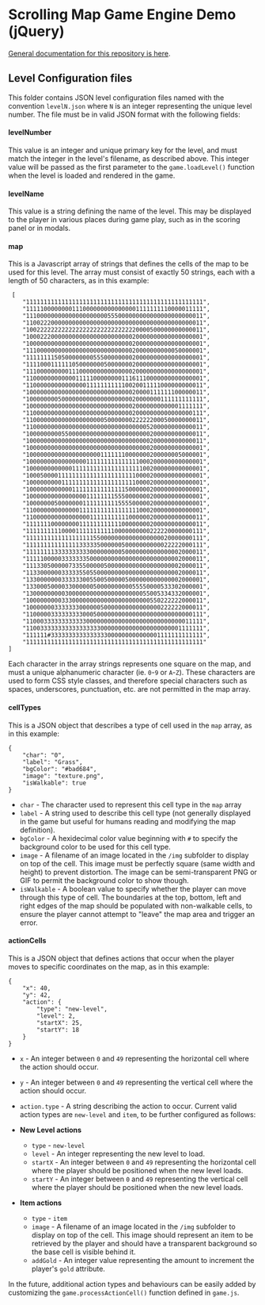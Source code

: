 # Scrolling Map Game Engine Demo (jQuery)


[General documentation for this repository is here](https://github.com/garyesmith/scrolling-map-game-engine-demo/tree/master/).

## Level Configuration files

This folder contains JSON level configuration files named with the convention `levelN.json` where `N` is an integer representing the unique level number. The file must be in valid JSON format with the following fields:

#### levelNumber

This value is an integer and unique primary key for the level, and must match the integer in the level's filename, as described above. This integer value will be passed as the first parameter to the `game.loadLevel()` function when the level is loaded and rendered in the game.

#### levelName

This value is a string defining the name of the level. This may be displayed to the player in various places during game play, such as in the scoring panel or in modals.

#### map

This is a Javascript array of strings that defines the cells of the map to be used for this level. The array must consist of exactly 50 strings, each with a length of 50 characters, as in this example:

```
 [
	"11111111111111111111111111111111111111111111111111",
	"11111000000001110000000000000001111111110000011111",
	"11100000000000000000000555000000000000000000000011",
	"11002220000000000000000000000000000000000000000011",
	"10022222222222222222222222222220000500000000000011",
	"10002220000000000000000000000020000000000000000001",
	"10000000000000000000000000000020000000000000000001",
	"11100000000000000000000000000020000000000050000001",
	"11111111505000000005550000000020000000000000000001",
	"11110001111110500000005000000020000000000000000001",
	"11100000000011100000000000000020000000000000000001",
	"11000000000000111110000000011161110000000000000001",
	"11000000000000000111111111110020011111000000000011",
	"10000000000000000000000000000020000111111100000011",
	"10000000050000000000000000000020000000111111111111",
	"10000000000000000000000000000020000000000001111111",
	"11000000000000000000000000000020000000000000000111",
	"11000000000000000000005000000022222200050000000011",
	"11000000000000000000000000000000005200000000000011",
	"10000000005500000000000000000000000200000000000011",
	"10000000000000000000000000000000000200000000000011",
	"10000000000000000000000000000000000200000000000001",
	"10000000000000000000011111110000000200000005000001",
	"10000000000000000111111111111111000200000000000001",
	"10000000000001111111111111111111100200000000000001",
	"10005000011111111111111111111110000200000000000001",
	"10000000001111111111111111111110000200000000000001",
	"10000000000001111111111111115000000200000000000001",
	"10000000000000000111111115550000000200000000000001",
	"10000000500000001111111111555500000200000000000001",
	"11000000000000011111111111111111000200000000000001",
	"11000000000000000011111111111000000200000000000011",
	"11111110000000011111111111100000000200000000000011",
	"11111111110000111111111110000000000222220000000111",
	"11111111111111111115500000000000000000020000000111",
	"11111111111111133333500000050000000000022222000111",
	"11111111333333333300000000050000000000000002000011",
	"11111000003333333500000000000000000000000002000011",
	"11133050000073355000005000000000000000000002000011",
	"11330000003333355055000000000000000000000002000011",
	"13300000003333330055005000005000000000000002000001",
	"13300050000330000005000000000055550000533302000001",
	"13000000000300000000000000000000055005334332000001",
	"10000000003330000000000000000000000550222222000011",
	"10000000333333300000050000000000000000222222000011",
	"11000003333333330005000000000000000000000000000111",
	"11000333333333333000000000000000000000000000011111",
	"11003333333333333333300000000000000000000001111111",
	"111111#3333333333333333000000000000001111111111111",
	"11111111111111111111111111111111111111111111111111"
]
```

Each character in the array strings represents one square on the map, and must a unique alphanumeric character (ie. `0`-`9` or `A`-`Z`). These characters are used to form CSS style classes, and therefore special characters such as spaces, underscores, punctuation, etc. are not permitted in the map array.

#### cellTypes

This is a JSON object that describes a type of cell used in the `map` array, as in this example:

```
{
	"char": "0",
	"label": "Grass",
	"bgColor": "#bad684",
	"image": "texture.png",
	"isWalkable": true
}
```

- `char` - The character used to represent this cell type in the `map` array
- `label` - A string used to describe this cell type (not generally displayed in the game but useful for humans reading and modifying the map definition).
- `bgColor` - A hexidecimal color value beginning with `#` to specify the background color to be used for this cell type.
- `image` - A filename of an image located in the `/img` subfolder to display on top of the cell. This image must be perfectly square (same width and height) to prevent distortion. The image can be semi-transparent PNG or GIF to permit the background color to show though.
- `isWalkable` - A boolean value to specify whether the player can move through this type of cell. The boundaries at the top, bottom, left and right edges of the map should be populated with non-walkable cells, to ensure the player cannot attempt to "leave" the map area and trigger an error.

#### actionCells

This is a JSON object that defines actions that occur when the player moves to specific coordinates on the map, as in this example:

```
{
	"x": 40,
	"y": 42,
	"action": {
		"type": "new-level",
		"level": 2,
		"startX": 25,
		"startY": 18
	}
}
```

- `x` - An integer between `0` and `49` representing the horizontal cell where the action should occur.
- `y` - An integer between `0` and `49` representing the vertical cell where the action should occur.
- `action.type` - A string describing the action to occur. Current valid action types are `new-level` and `item`, to be further configured as follows:

- **New Level actions**
    - `type` - `new-level`
    - `level` - An integer representing the new level to load.
    - `startX` - An integer between `0` and `49` representing the horizontal cell where the player should be positioned when the new level loads.
    - `startY` - An integer between `0` and `49` representing the vertical cell where the player should be positioned when the new level loads.    

- **Item actions**
    - `type` - `item`
    - `image` - A filename of an image located in the `/img` subfolder to display on top of the cell. This image should represent an item to be retrieved by the player and should have a transparent background so the base cell is visible behind it.
    - `addGold` - An integer value representing the amount to increment the player's `gold` attribute.

In the future, additional action types and behaviours can be easily added by customizing the `game.processActionCell()` function defined in `game.js`.